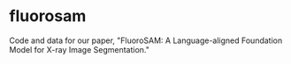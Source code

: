 # fluorosam
Code and data for our paper, "FluoroSAM: A Language-aligned Foundation Model for X-ray Image Segmentation."
